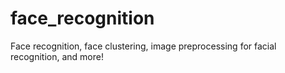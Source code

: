 # face_recognition
Face recognition, face clustering, image preprocessing for facial recognition, and more! 
